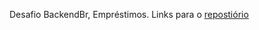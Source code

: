 Desafio BackendBr, Empréstimos.
Links para o [repostiório](https://github.com/backend-br/desafios/blob/master/loans/PROBLEM.md)
